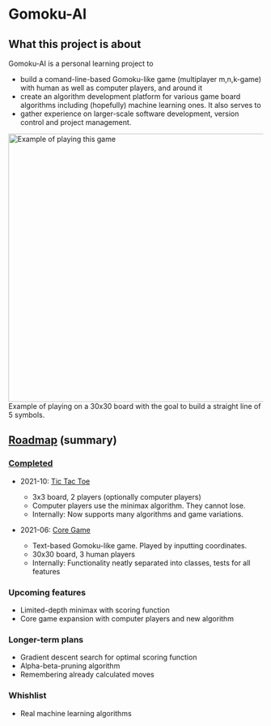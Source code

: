 # Gomoku-AI



## What this project is about
Gomoku-AI is a personal learning project to 
* build a comand-line-based Gomoku-like game (multiplayer m,n,k-game) with human as well as computer players, and around it 
* create an algorithm development platform for various game board algorithms including (hopefully) machine learning ones. It also serves to
* gather experience on larger-scale software development, version control and project management.

<img width="529" alt="Example of playing this game" src="https://user-images.githubusercontent.com/58792390/123403884-290f7400-d5a9-11eb-8216-c31f19d29950.png">
Example of playing on a 30x30 board with the goal to build a straight line of 5 symbols.



## [Roadmap](https://github.com/Fjallripa/Gomoku-AI/blob/main/project/Roadmap.md) (summary)


### [Completed](https://github.com/Fjallripa/Gomoku-AI/releases)

* 2021-10: [Tic Tac Toe](https://github.com/Fjallripa/Gomoku-AI/releases/tag/v1.0)
  + 3x3 board, 2 players (optionally computer players)
  + Computer players use the minimax algorithm. They cannot lose.
  + Internally: Now supports many algorithms and game variations.

* 2021-06: [Core Game](https://github.com/Fjallripa/Gomoku-AI/releases/tag/v0.1)
  + Text-based Gomoku-like game. Played by inputting coordinates.
  + 30x30 board, 3 human players
  + Internally: Functionality neatly separated into classes, tests for all features
  

### Upcoming features
* Limited-depth minimax with scoring function
* Core game expansion with computer players and new algorithm


### Longer-term plans
* Gradient descent search for optimal scoring function
* Alpha-beta-pruning algorithm
* Remembering already calculated moves


### Whishlist
* Real machine learning algorithms
